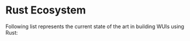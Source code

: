 # Rust Ecosystem

Following list represents the current state of the art in building WUIs using Rust: